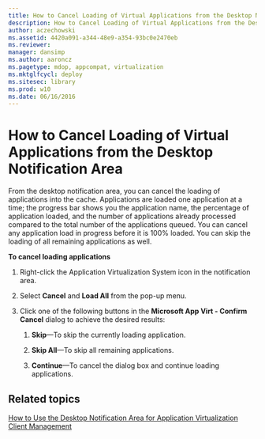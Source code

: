 ```yaml
---
title: How to Cancel Loading of Virtual Applications from the Desktop Notification Area
description: How to Cancel Loading of Virtual Applications from the Desktop Notification Area
author: aczechowski
ms.assetid: 4420a091-a344-48e9-a354-93bc0e2470eb
ms.reviewer: 
manager: dansimp
ms.author: aaroncz
ms.pagetype: mdop, appcompat, virtualization
ms.mktglfcycl: deploy
ms.sitesec: library
ms.prod: w10
ms.date: 06/16/2016
---
```



# How to Cancel Loading of Virtual Applications from the Desktop Notification Area


From the desktop notification area, you can cancel the loading of applications into the cache. Applications are loaded one application at a time; the progress bar shows you the application name, the percentage of application loaded, and the number of applications already processed compared to the total number of the applications queued. You can cancel any application load in progress before it is 100% loaded. You can skip the loading of all remaining applications as well.

**To cancel loading applications**

1.  Right-click the Application Virtualization System icon in the notification area.

2.  Select **Cancel** and **Load All** from the pop-up menu.

3.  Click one of the following buttons in the **Microsoft App Virt - Confirm Cancel** dialog to achieve the desired results:

    1.  **Skip**—To skip the currently loading application.

    2.  **Skip All**—To skip all remaining applications.

    3.  **Continue**—To cancel the dialog box and continue loading applications.

## Related topics


[How to Use the Desktop Notification Area for Application Virtualization Client Management](how-to-use-the-desktop-notification-area-for-application-virtualization-client-management.md)

 

 





